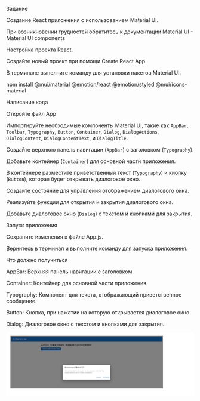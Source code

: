 Задание

Создание React приложения с использованием Material UI.

При возникновении трудностей обратитесь к документации Material UI - Material UI components


Настройка проекта React.


Создайте новый проект при помощи Create React App


В терминале выполните команду для установки пакетов Material UI:

npm install @mui/material @emotion/react @emotion/styled @mui/icons-material


Написание кода


Откройте файл App


Импортируйте необходимые компоненты Material UI, такие как `AppBar`, `Toolbar`, `Typography`, `Button`, `Container`, `Dialog`, `DialogActions`, `DialogContent`, `DialogContentText`, и `DialogTitle`.


Создайте верхнюю панель навигации (`AppBar`) с заголовком (`Typography`).


Добавьте контейнер (`Container`) для основной части приложения.


В контейнере разместите приветственный текст (`Typography`) и кнопку (`Button`), которая будет открывать диалоговое окно.


Создайте состояние для управления отображением диалогового окна.


Реализуйте функции для открытия и закрытия диалогового окна.


Добавьте диалоговое окно (`Dialog`) с текстом и кнопками для закрытия.


Запуск приложения


Сохраните изменения в файле App.js.


Вернитесь в терминал и выполните команду для запуска приложения.


Что должно получиться


AppBar: Верхняя панель навигации с заголовком.


Container: Контейнер для основной части приложения.


Typography: Компонент для текста, отображающий приветственное сообщение.


Button: Кнопка, при нажатии на которую открывается диалоговое окно.


Dialog: Диалоговое окно с текстом и кнопками для закрытия.


![alt text](image.png)